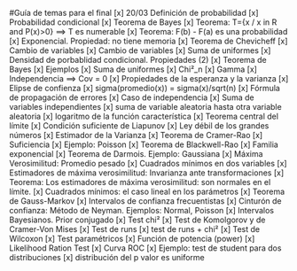 #Guía de temas para el final
[x] 20/03 Definición de probabilidad
[x] Probabilidad condicional
[x] Teorema de Bayes 
[x] Teorema: T={x / x in R and P(x)>0} ==> T es numerable 
[x] Teorema: F(b) - F(a) es una probabilidad
[x] Exponencial. Propiedad: no tiene memoria
[x] Teorema de Chevicheff
[x] Cambio de variables
[x] Cambio de variables
[x] Suma de uniformes
[x] Densidad de porbablidad condicional. Propiedades (2)
[x] Teorema de Bayes
[x] Ejemplos
[x] Suma de uniformes
[x] Chi²_n
[x] Gamma
[x] Independencia ==> Cov = 0
[x] Propiedades de la esperanza y la varianza
[x] Elipse de confienza
[x] sigma(promedio(x)) = sigma(x)/sqrt(n)
[x] Fórmula de propagación de errores
[x] Caso de independencia
[x] Suma de variables independientes
[x] suma de variable aleatoria hasta otra variable aleatoria 
[x] logaritmo de la función característica
[x] Teorema central del límite
[x] Condición suficiente de Liapunov
[x] Ley débil de los grandes números
[x] Estimador de la Varianza
[x] Teorema de Cramer-Rao
[x] Suficiencia
[x] Ejemplo: Poisson
[x] Teorema de Blackwell-Rao
[x] Familia exponencial
[x] Teorema de Darmois. Ejemplo: Gaussiana
[x] Máxima Verosimilitud: Promedio pesado
[x] Cuadrados mínimos en dos variables
[x] Estimadores de máxima verosimilitud: Invarianza ante transformaciones
[x] Teorema: Los estimadores de máxima verosimilitud: son normales en el límite.
[x] Cuadrados mínimos: el caso lineal en los parámetros
[x] Teorema de Gauss-Markov
[x] Intervalos de confianza frecuentistas
[x] Cinturón de confianza: Método de Neyman. Ejemplos: Normal, Poisson
[x] Intervalos Bayesianos. Prior conjugado
[x] Test chi²
[x] Test de Komolgorov y de Cramer-Von Mises
[x] Test de runs
[x] test de runs + chi²
[x] Test de Wilcoxon
[x] Test paramétricos
[x] Función de potencia (power)
[x] Likelihood Ration Test
[x] Curva ROC
[x] Ejemplo: test de student para dos distribuciones
[x] distribución del p valor es uniforme